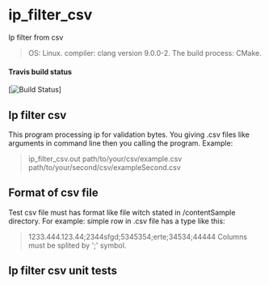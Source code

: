# ip_filter_csv
Ip filter from csv

> OS: Linux. compiler: clang version 9.0.0-2. The build process: CMake.

#### Travis build status
[![Build Status](https://travis-ci.org/DimKush/ip_filter_csv)]

## Ip filter csv
This program processing ip for validation bytes.
You giving .csv files like arguments in command line then you calling the program.
Example: 
>ip_filter_csv.out path/to/your/csv/example.csv path/to/your/second/csv/exampleSecond.csv 

## Format of csv file
Test csv file must has format like file witch stated in /contentSample directory.
For example: simple row in .csv file has a type like this:
> 1233.444.123.44;2344sfgd;5345354;erte;34534;44444
Columns must be splited by ';' symbol.

## Ip filter csv unit tests